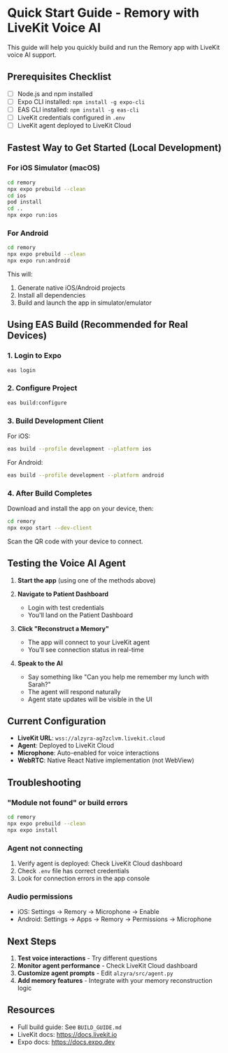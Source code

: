 # Quick Start Guide - Remory with LiveKit Voice AI

This guide will help you quickly build and run the Remory app with LiveKit voice AI support.

## Prerequisites Checklist

- [ ] Node.js and npm installed
- [ ] Expo CLI installed: `npm install -g expo-cli`
- [ ] EAS CLI installed: `npm install -g eas-cli`
- [ ] LiveKit credentials configured in `.env`
- [ ] LiveKit agent deployed to LiveKit Cloud

## Fastest Way to Get Started (Local Development)

### For iOS Simulator (macOS)

```bash
cd remory
npx expo prebuild --clean
cd ios
pod install
cd ..
npx expo run:ios
```

### For Android

```bash
cd remory
npx expo prebuild --clean
npx expo run:android
```

This will:
1. Generate native iOS/Android projects
2. Install all dependencies
3. Build and launch the app in simulator/emulator

## Using EAS Build (Recommended for Real Devices)

### 1. Login to Expo
```bash
eas login
```

### 2. Configure Project
```bash
eas build:configure
```

### 3. Build Development Client

For iOS:
```bash
eas build --profile development --platform ios
```

For Android:
```bash
eas build --profile development --platform android
```

### 4. After Build Completes

Download and install the app on your device, then:

```bash
cd remory
npx expo start --dev-client
```

Scan the QR code with your device to connect.

## Testing the Voice AI Agent

1. **Start the app** (using one of the methods above)

2. **Navigate to Patient Dashboard** 
   - Login with test credentials
   - You'll land on the Patient Dashboard

3. **Click "Reconstruct a Memory"** 
   - The app will connect to your LiveKit agent
   - You'll see connection status in real-time

4. **Speak to the AI**
   - Say something like "Can you help me remember my lunch with Sarah?"
   - The agent will respond naturally
   - Agent state updates will be visible in the UI

## Current Configuration

- **LiveKit URL**: `wss://alzyra-ag7zclvm.livekit.cloud`
- **Agent**: Deployed to LiveKit Cloud
- **Microphone**: Auto-enabled for voice interactions
- **WebRTC**: Native React Native implementation (not WebView)

## Troubleshooting

### "Module not found" or build errors
```bash
cd remory
npx expo prebuild --clean
npx expo install
```

### Agent not connecting
1. Verify agent is deployed: Check LiveKit Cloud dashboard
2. Check `.env` file has correct credentials
3. Look for connection errors in the app console

### Audio permissions
- iOS: Settings → Remory → Microphone → Enable
- Android: Settings → Apps → Remory → Permissions → Microphone

## Next Steps

1. **Test voice interactions** - Try different questions
2. **Monitor agent performance** - Check LiveKit Cloud dashboard
3. **Customize agent prompts** - Edit `alzyra/src/agent.py`
4. **Add memory features** - Integrate with your memory reconstruction logic

## Resources

- Full build guide: See `BUILD_GUIDE.md`
- LiveKit docs: https://docs.livekit.io
- Expo docs: https://docs.expo.dev
